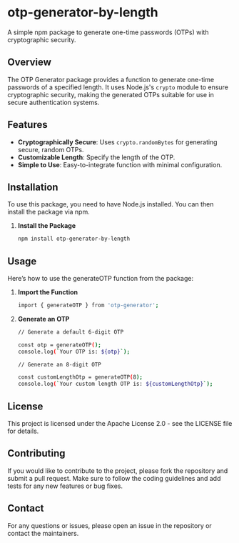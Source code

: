 # otp-generator-by-length

A simple npm package to generate one-time passwords (OTPs) with cryptographic security.

## Overview

The OTP Generator package provides a function to generate one-time passwords of a specified length. It uses Node.js's `crypto` module to ensure cryptographic security, making the generated OTPs suitable for use in secure authentication systems.

## Features

- **Cryptographically Secure**: Uses `crypto.randomBytes` for generating secure, random OTPs.
- **Customizable Length**: Specify the length of the OTP.
- **Simple to Use**: Easy-to-integrate function with minimal configuration.

## Installation

To use this package, you need to have Node.js installed. You can then install the package via npm. 

1. **Install the Package**

   ```bash
   npm install otp-generator-by-length

## Usage

Here’s how to use the generateOTP function from the package:

1. **Import the Function**

    ```bash
    import { generateOTP } from 'otp-generator';

2. **Generate an OTP**

    ```bash
    // Generate a default 6-digit OTP

    const otp = generateOTP();
    console.log(`Your OTP is: ${otp}`);

    // Generate an 8-digit OTP

    const customLengthOtp = generateOTP(8);
    console.log(`Your custom length OTP is: ${customLengthOtp}`);

## License
This project is licensed under the Apache License 2.0 - see the LICENSE file for details.

## Contributing
If you would like to contribute to the project, please fork the repository and submit a pull request. Make sure to follow the coding guidelines and add tests for any new features or bug fixes.

## Contact
For any questions or issues, please open an issue in the repository or contact the maintainers.

